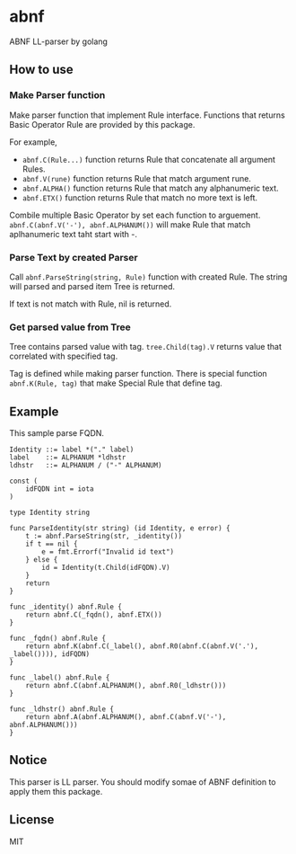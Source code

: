 # abnf
ABNF LL-parser by golang

## How to use
### Make Parser function
Make parser function that implement Rule interface.
Functions that returns Basic Operator Rule are provided by this package.

For example,
* `abnf.C(Rule...)` function returns Rule that concatenate all argument Rules.
* `abnf.V(rune)` function returns Rule that match argument rune.
* `abnf.ALPHA()` function returns Rule that match any alphanumeric text.
* `abnf.ETX()` function returns Rule that match no more text is left.

Combile multiple Basic Operator by set each function to arguement.
`abnf.C(abnf.V('-'), abnf.ALPHANUM())` will make Rule that match aplhanumeric text taht start with -.

### Parse Text by created Parser
Call `abnf.ParseString(string, Rule)` function with created Rule. The string will parsed and parsed item Tree is returned.

If text is not match with Rule, nil is returned.

### Get parsed value from Tree
Tree contains parsed value with tag. `tree.Child(tag).V` returns value that correlated with specified tag.

Tag is defined while making parser function. There is special function `abnf.K(Rule, tag)` that make Special Rule that define tag.

## Example
This sample parse FQDN.

```
Identity ::= label *("." label)
label    ::= ALPHANUM *ldhstr
ldhstr   ::= ALPHANUM / ("-" ALPHANUM)
```
```
const (
	idFQDN int = iota
)

type Identity string

func ParseIdentity(str string) (id Identity, e error) {
	t := abnf.ParseString(str, _identity())
	if t == nil {
		e = fmt.Errorf("Invalid id text")
	} else {
		id = Identity(t.Child(idFQDN).V)
	}
	return
}

func _identity() abnf.Rule {
	return abnf.C(_fqdn(), abnf.ETX())
}

func _fqdn() abnf.Rule {
	return abnf.K(abnf.C(_label(), abnf.R0(abnf.C(abnf.V('.'), _label()))), idFQDN)
}

func _label() abnf.Rule {
	return abnf.C(abnf.ALPHANUM(), abnf.R0(_ldhstr()))
}

func _ldhstr() abnf.Rule {
	return abnf.A(abnf.ALPHANUM(), abnf.C(abnf.V('-'), abnf.ALPHANUM()))
}
```

## Notice
This parser is LL parser.
You should modify somae of ABNF definition to apply them this package.

## License
MIT
